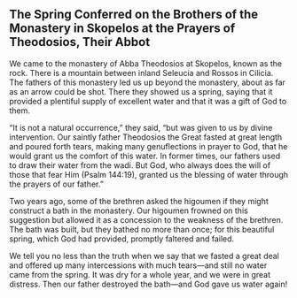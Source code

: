 ## The Spring Conferred on the Brothers of the Monastery in Skopelos at the Prayers of Theodosios, Their Abbot

We came to the monastery of Abba Theodosios at Skopelos, known as the rock. There is a mountain between inland Seleucia and Rossos in Cilicia. The fathers of this monastery led us up beyond the monastery, about as far as an arrow could be shot. There they showed us a spring, saying that it provided a plentiful supply of excellent water and that it was a gift of God to them. 

“It is not a natural occurrence,” they said, “but was given to us by divine intervention. Our saintly father Theodosios the Great fasted at great length and poured forth tears, making many genuflections in prayer to God, that he would grant us the comfort of this water. In former times, our fathers used to draw their water from the wadi. But God, who always does the will of those that fear Him (Psalm 144:19), granted us the blessing of water through the prayers of our father.”

Two years ago, some of the brethren asked the higoumen if they might construct a bath in the monastery. Our higoumen frowned on this suggestion but allowed it as a concession to the weakness of the brethren. The bath was built, but they bathed no more than once; for this beautiful spring, which God had provided, promptly faltered and failed. 

We tell you no less than the truth when we say that we fasted a great deal and offered up many intercessions with much tears—and still no water came from the spring. It was dry for a whole year, and we were in great distress. Then our father destroyed the bath—and God gave us water again!
